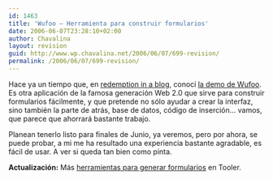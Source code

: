 ```yaml
---
id: 1463
title: 'Wufoo – Herramienta para construir formularios'
date: 2006-06-07T23:28:10+02:00
author: Chavalina
layout: revision
guid: http://www.wp.chavalina.net/2006/06/07/699-revision/
permalink: /2006/06/07/699-revision/
---
```

Hace ya un tiempo que, en <a href="http://blog.codefront.net/archives/2006/03/26/wufoo-cool-ajax-form-builder/" target="_blank">redemption in a blog</a>, conocí <a href="http://wufoo.com/demo/" target="_blank">la demo de Wufoo</a>. Es otra aplicación de la famosa generación Web 2.0 que sirve para construir formularios fácilmente, y que pretende no sólo ayudar a crear la interfaz, sino también la parte de atrás, base de datos, código de inserción… vamos, que parece que ahorrará bastante trabajo. 

Planean tenerlo listo para finales de Junio, ya veremos, pero por ahora, se puede probar, a mi me ha resultado una experiencia bastante agradable, es fácil de usar. A ver si queda tan bien como pinta.

**Actualización:** Más <a href="http://www.tooler.com.ar/2006/03/19/herramientas-online-para-generar-formularios-web/" target="_blank">herramientas para generar formularios</a> en Tooler.
